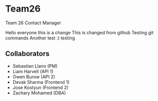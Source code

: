 # Team26
Team 26 Contact Manager


Hello everyone this is a change
This is changed from github
Testing git commands
Another test :)
testing

## Collaborators
- Sebastian Llano (PM)
- Liam Harvell (API 1)
- Owen Burow (API 2)
- Devak Sharma (Frontend 1)
- Jose Kostyun (Frontend 2)
- Zachary Mohamed (DBA)
